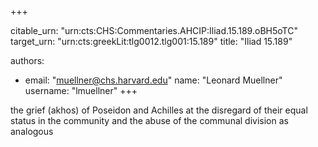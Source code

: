 +++


citable_urn: "urn:cts:CHS:Commentaries.AHCIP:Iliad.15.189.oBH5oTC"
target_urn: "urn:cts:greekLit:tlg0012.tlg001:15.189"
title: "Iliad 15.189"

authors:
- email: "muellner@chs.harvard.edu"
  name: "Leonard Muellner"
  username: "lmuellner"
+++

<p>the grief (akhos) of Poseidon and Achilles at the disregard of their equal status in the community and the abuse of the communal division as analogous</p>